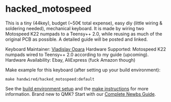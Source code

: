 # hacked_motospeed

This is a
    tiny (44key),
    budget (~50€ total expense),
    easy diy (little wiring & soldering needed),
mechanical keyboard.
It is made by wiring two Motospeed K22 numpads to a Teensy++ 2.0, while reusing as much of the original PCB as possible.
A detailed guide will be posted and linked.


Keyboard Maintainer: [Vladislav Opara](https://github.com/Deckweiss)
Hardware Supported: Motospeed K22 numpads wired to Teensy++ 2.0 according to my guide (upcoming).
Hardware Availability: Ebay, AliExpress (fuck Amazon though)

Make example for this keyboard (after setting up your build environment):

    make handwired/hacked_motospeed:default

See the [build environment setup](https://docs.qmk.fm/#/getting_started_build_tools) and the [make instructions](https://docs.qmk.fm/#/getting_started_make_guide) for more information. Brand new to QMK? Start with our [Complete Newbs Guide](https://docs.qmk.fm/#/newbs).
